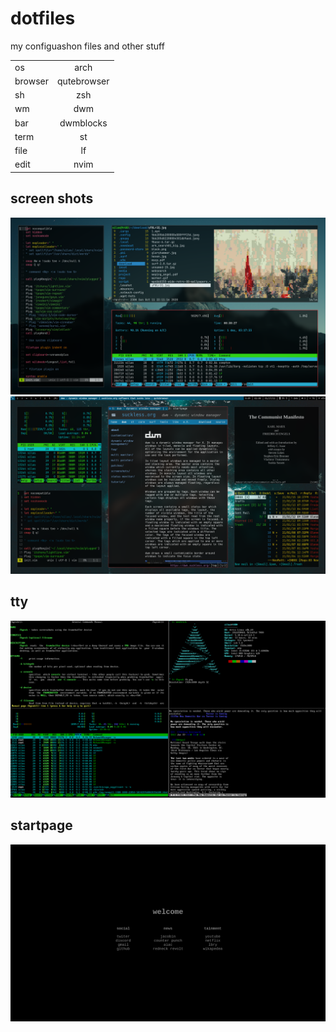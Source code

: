 # dotfiles
my configuashon files and other stuff

|                |              |
| :------------ | :----------: |
| os | arch |
| browser | qutebrowser |
| sh | zsh |
| wm | dwm |
| bar| dwmblocks |
| term | st |
| file | lf |
| edit | nvim |

## screen shots
![screenshot](https://raw.githubusercontent.com/silasanderson/dotfiles/master/download/screenshot.png)
![screenshot](https://raw.githubusercontent.com/silasanderson/dotfiles/master/download/screenshot3.png)

## tty
![screenshot](https://raw.githubusercontent.com/silasanderson/dotfiles/master/download/tty.png)

## startpage
![screenshot](https://raw.githubusercontent.com/silasanderson/dotfiles/master/download/startpage.png)
